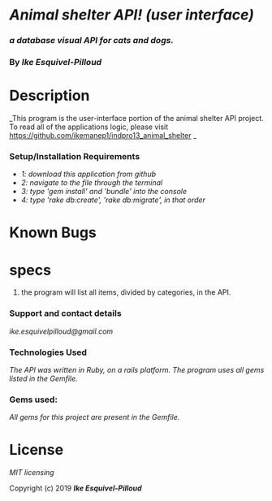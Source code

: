 # _Animal shelter API! (user interface)_

### _a database visual API for cats and dogs._

### By _**Ike Esquivel-Pilloud**_

# Description

_This program is the user-interface portion of the animal shelter API project. To read all of the applications logic, please visit https://github.com/ikemanep1/indpro13_animal_shelter _

### Setup/Installation Requirements

* _1: download this application from github_
* _2: navigate to the file through the terminal_
* _3: type 'gem install' and 'bundle' into the console_
* _4: type 'rake db:create', 'rake db:migrate', in that order_

# Known Bugs

# specs

1) the program will list all items, divided by categories, in the API.

### Support and contact details

_ike.esquivelpilloud@gmail.com_

### Technologies Used

_The API was written in Ruby, on a rails platform. The program uses all gems listed in the Gemfile._

### Gems used:

_All gems for this project are present in the Gemfile._

# License

_MIT licensing_

Copyright (c) 2019 **_Ike Esquivel-Pilloud_**
